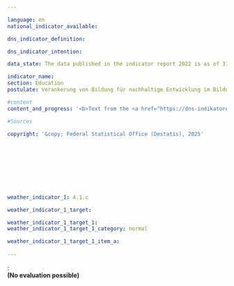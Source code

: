 ```yaml
---

language: en        
national_indicator_available:         

dns_indicator_definition:         

dns_indicator_intention:         

data_state: The data published in the indicator report 2022 is as of 31 October 2022. The data shown on this platform is updated regularly, so that more current data may be available online than published in the <a href="https://dns-indikatoren.de/assets/Publikationen/Indikatorenberichte/2022.pdf">indicator report 2022</a>.        

indicator_name:         
section: Education        
postulate: Verankerung von Bildung für nachhaltige Entwicklung im Bildungssystem vorantreiben        

#content         
content_and_progress: '<b>Text from the <a href="https://dns-indikatoren.de/assets/Publikationen/Indikatorenberichte/2022.pdf">Indicator Report 2022&nbsp;</a></b><br><br>'                

#Sources        
        
copyright: '&copy; Federal Statistical Office (Destatis), 2025'        

        

        

        

                        

weather_indicator_1: 4.1.c 

weather_indicator_1_target: 

weather_indicator_1_target_1: 
weather_indicator_1_target_1_category: normal

weather_indicator_1_target_1_item_a:        
        
---
```



<div>
  <div class="my-header">
    <label class="default">: 
    </label>
  </div>
</div>
<div class="my-header-note">
  <label class="default"><b>(No evaluation possible)
  </b></label>
</div>